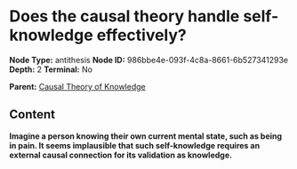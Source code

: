 # Does the causal theory handle self-knowledge effectively?

**Node Type:** antithesis
**Node ID:** 986bbe4e-093f-4c8a-8661-6b527341293e
**Depth:** 2
**Terminal:** No

**Parent:** [Causal Theory of Knowledge](causal-theory-of-knowledge.md)

## Content

**Imagine a person knowing their own current mental state, such as being in pain. It seems implausible that such self-knowledge requires an external causal connection for its validation as knowledge.**
